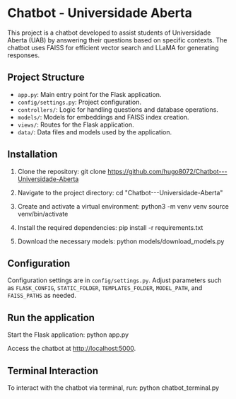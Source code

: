 # Chatbot - Universidade Aberta

This project is a chatbot developed to assist students of Universidade Aberta (UAB) by answering their questions based on specific contexts. The chatbot uses FAISS for efficient vector search and LLaMA for generating responses.

## Project Structure

- `app.py`: Main entry point for the Flask application.
- `config/settings.py`: Project configuration.
- `controllers/`: Logic for handling questions and database operations.
- `models/`: Models for embeddings and FAISS index creation.
- `views/`: Routes for the Flask application.
- `data/`: Data files and models used by the application.

## Installation

1. Clone the repository:
git clone https://github.com/hugo8072/Chatbot---Universidade-Aberta



2. Navigate to the project directory:
cd "Chatbot---Universidade-Aberta"



3. Create and activate a virtual environment:
python3 -m venv venv source venv/bin/activate



4. Install the required dependencies:
pip install -r requirements.txt



5. Download the necessary models:
python models/download_models.py


## Configuration

Configuration settings are in `config/settings.py`. Adjust parameters such as `FLASK_CONFIG`, `STATIC_FOLDER`, `TEMPLATES_FOLDER`, `MODEL_PATH`, and `FAISS_PATHS` as needed.

## Run the application

Start the Flask application:
python app.py



Access the chatbot at [http://localhost:5000](http://localhost:5000).

## Terminal Interaction

To interact with the chatbot via terminal, run:
python chatbot_terminal.py



